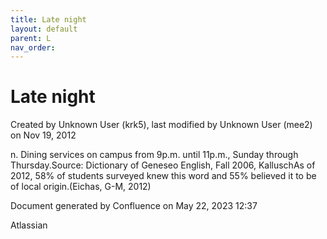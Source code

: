 ```yaml
---
title: Late night
layout: default
parent: L
nav_order:
---
```


# Late night

Created by  Unknown User (krk5), last modified by  Unknown User (mee2) on Nov 19, 2012

n. Dining services on campus from 9p.m. until 11p.m., Sunday through Thursday.Source: Dictionary of Geneseo English, Fall 2006, KalluschAs of 2012, 58% of students surveyed knew this word and 55% believed it to be of local origin.(Eichas, G-M, 2012) 

Document generated by Confluence on May 22, 2023 12:37

Atlassian
